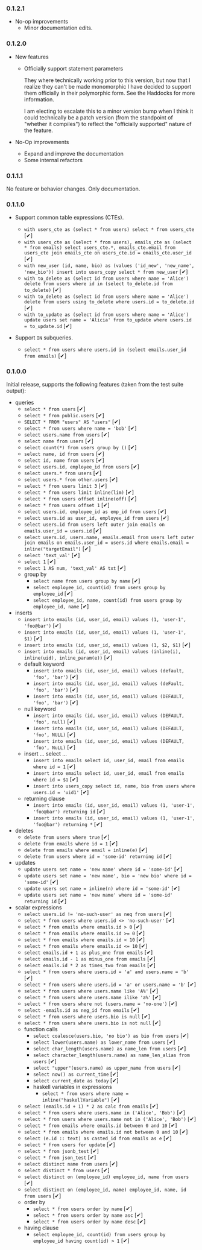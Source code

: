 ### 0.1.2.1

* No-op improvements
  * Minor documentation edits.

### 0.1.2.0

* New features
  * Officially support statement parameters

    They where technically working prior to this version, but now that I realize
    they can't be made monomorphic I have decided to support them officially in
    their polymorphic form. See the Haddocks for more information.

    I am electing to escalate this to a minor version bump when I think it
    could technically be a patch version (from the standpoint of "whether it
    compiles") to reflect the "officially supported" nature of the feature.

* No-Op improvements
  * Expand and improve the documentation
  * Some internal refactors


### 0.1.1.1

No feature or behavior changes. Only documentation.

### 0.1.1.0

* Support common table expressions (CTEs).
  * `with users_cte as (select * from users) select * from users_cte` [✔]
  * `with users_cte as (select * from users), emails_cte as (select * from emails) select users_cte.*, emails_cte.email from users_cte join emails_cte on users_cte.id = emails_cte.user_id` [✔]
  * `with new_user (id, name, bio) as (values ('id_new', 'new_name', 'new_bio')) insert into users_copy select * from new_user` [✔]
  * `with to_delete as (select id from users where name = 'Alice') delete from users where id in (select to_delete.id from to_delete)` [✔]
  * `with to_delete as (select id from users where name = 'Alice') delete from users using to_delete where users.id = to_delete.id` [✔]
  * `with to_update as (select id from users where name = 'Alice') update users set name = 'Alicia' from to_update where users.id = to_update.id` [✔]

* Support `IN` subqueries.
  * `select * from users where users.id in (select emails.user_id from emails)` [✔]

### 0.1.0.0

Initial release, supports the following features (taken from the test suite output):

* queries
  * `select * from users` [✔]
  * `select * from public.users` [✔]
  * `SELECT * FROM "users" AS "users"` [✔]
  * `select * from users where name = 'bob'` [✔]
  * `select users.name from users` [✔]
  * `select name from users` [✔]
  * `select count(*) from users group by ()` [✔]
  * `select name, id from users` [✔]
  * `select id, name from users` [✔]
  * `select users.id, employee_id from users` [✔]
  * `select users.* from users` [✔]
  * `select users.* from other.users` [✔]
  * `select * from users limit 3` [✔]
  * `select * from users limit inline(lim)` [✔]
  * `select * from users offset inline(off)` [✔]
  * `select * from users offset 1` [✔]
  * `select users.id, employee_id as emp_id from users` [✔]
  * `select users.id as user_id, employee_id from users` [✔]
  * `select users.id from users left outer join emails on emails.user_id = users.id` [✔]
  * `select users.id, users.name, emails.email from users left outer join emails on emails.user_id = users.id where emails.email = inline("targetEmail")` [✔]
  * `select 'text_val'` [✔]
  * `select 1` [✔]
  * `select 1 AS num, 'text_val' AS txt` [✔]
  * group by
    * `select name from users group by name` [✔]
    * `select employee_id, count(id) from users group by employee_id` [✔]
    * `select employee_id, name, count(id) from users group by employee_id, name` [✔]
* inserts
  * `insert into emails (id, user_id, email) values (1, 'user-1', 'foo@bar')` [✔]
  * `insert into emails (id, user_id, email) values (1, 'user-1', $1)` [✔]
  * `insert into emails (id, user_id, email) values (1, $2, $1)` [✔]
  * `insert into emails (id, user_id, email) values (inline(i), inline(uid), inline_param(e))` [✔]
  * default keyword
    * `insert into emails (id, user_id, email) values (default, 'foo', 'bar')` [✔]
    * `insert into emails (id, user_id, email) values (deFault, 'foo', 'bar')` [✔]
    * `insert into emails (id, user_id, email) values (DEFAULT, 'foo', 'bar')` [✔]
  * null keyword
    * `insert into emails (id, user_id, email) values (DEFAULT, 'foo', null)` [✔]
    * `insert into emails (id, user_id, email) values (DEFAULT, 'foo', NULL)` [✔]
    * `insert into emails (id, user_id, email) values (DEFAULT, 'foo', NuLL)` [✔]
  * insert ... select ...
    * `insert into emails select id, user_id, email from emails where id = 1` [✔]
    * `insert into emails select id, user_id, email from emails where id = $1` [✔]
    * `insert into users_copy select id, name, bio from users where users.id = 'uid1'` [✔]
  * returning clause
    * `insert into emails (id, user_id, email) values (1, 'user-1', 'foo@bar') returning id` [✔]
    * `insert into emails (id, user_id, email) values (1, 'user-1', 'foo@bar') returning *` [✔]
* deletes
  * `delete from users where true` [✔]
  * `delete from emails where id = 1` [✔]
  * `delete from emails where email = inline(e)` [✔]
  * `delete from users where id = 'some-id' returning id` [✔]
* updates
  * `update users set name = 'new name' where id = 'some-id'` [✔]
  * `update users set name = 'new name', bio = 'new bio' where id = 'some-id'` [✔]
  * `update users set name = inline(n) where id = 'some-id'` [✔]
  * `update users set name = 'new name' where id = 'some-id' returning id` [✔]
* scalar expressions
  * `select users.id != 'no-such-user' as neq from users` [✔]
  * `select * from users where users.id <> 'no-such-user'` [✔]
  * `select * from emails where emails.id > 0` [✔]
  * `select * from emails where emails.id >= 0` [✔]
  * `select * from emails where emails.id < 10` [✔]
  * `select * from emails where emails.id <= 10` [✔]
  * `select emails.id + 1 as plus_one from emails` [✔]
  * `select emails.id - 1 as minus_one from emails` [✔]
  * `select emails.id * 2 as times_two from emails` [✔]
  * `select * from users where users.id = 'a' and users.name = 'b'` [✔]
  * `select * from users where users.id = 'a' or users.name = 'b'` [✔]
  * `select * from users where users.name like 'A%'` [✔]
  * `select * from users where users.name ilike 'a%'` [✔]
  * `select * from users where not (users.name = 'no-one')` [✔]
  * `select -emails.id as neg_id from emails` [✔]
  * `select * from users where users.bio is null` [✔]
  * `select * from users where users.bio is not null` [✔]
  * function calls
    * `select coalesce(users.bio, 'no bio') as bio from users` [✔]
    * `select lower(users.name) as lower_name from users` [✔]
    * `select char_length(users.name) as name_len from users` [✔]
    * `select character_length(users.name) as name_len_alias from users` [✔]
    * `select "upper"(users.name) as upper_name from users` [✔]
    * `select now() as current_time` [✔]
    * `select current_date as today` [✔]
    * haskell variables in expressions
      * `select * from users where name = inline("haskellVariable")` [✔]
  * `select (emails.id + 1) * 2 as calc from emails` [✔]
  * `select * from users where users.name in ('Alice', 'Bob')` [✔]
  * `select * from users where users.name not in ('Alice', 'Bob')` [✔]
  * `select * from emails where emails.id between 0 and 10` [✔]
  * `select * from emails where emails.id not between 0 and 10` [✔]
  * `select (e.id :: text) as casted_id from emails as e` [✔]
  * `select * from users for update` [✔]
  * `select * from jsonb_test` [✔]
  * `select * from json_test` [✔]
  * `select distinct name from users` [✔]
  * `select distinct * from users` [✔]
  * `select distinct on (employee_id) employee_id, name from users` [✔]
  * `select distinct on (employee_id, name) employee_id, name, id from users` [✔]
  * order by
    * `select * from users order by name` [✔]
    * `select * from users order by name asc` [✔]
    * `select * from users order by name desc` [✔]
  * having clause
    * `select employee_id, count(id) from users group by employee_id having count(id) > 1` [✔]
